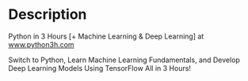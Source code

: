 # Description
Python in 3 Hours [+ Machine Learning & Deep Learning] at www.python3h.com

Switch to Python, Learn Machine Learning Fundamentals, and Develop Deep Learning Models Using TensorFlow All in 3 Hours!

